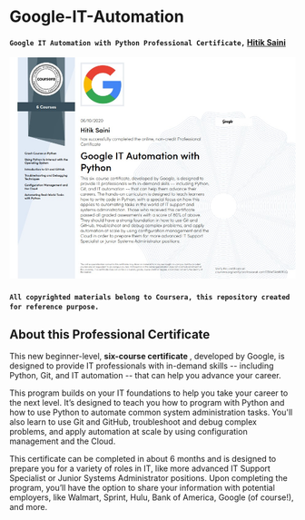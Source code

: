 # Google-IT-Automation
#### `Google IT Automation with Python Professional Certificate,` [Hitik Saini](https://hitik20.tech/)

<img src="https://raw.githubusercontent.com/hitiksaini/Google-IT-Automation/main/cert.jpg" >

#### `All copyrighted materials belong to Coursera, this repository created for reference purpose.`

## About this Professional Certificate

This new beginner-level, <b>six-course certificate </b>, developed by Google, is designed to provide IT professionals with in-demand skills -- including Python, Git, and IT automation -- that can help you advance your career.

This program builds on your IT foundations to help you take your career to the next level. It’s designed to teach you how to program with Python and how to use Python to automate common system administration tasks. You'll also learn to use Git and GitHub, troubleshoot and debug complex problems, and apply automation at scale by using configuration management and the Cloud.

This certificate can be completed in about 6 months and is designed to prepare you for a variety of roles in IT, like more advanced IT Support Specialist or Junior Systems Administrator positions. Upon completing the program, you’ll have the option to share your information with potential employers, like Walmart, Sprint, Hulu, Bank of America, Google (of course!), and more.

